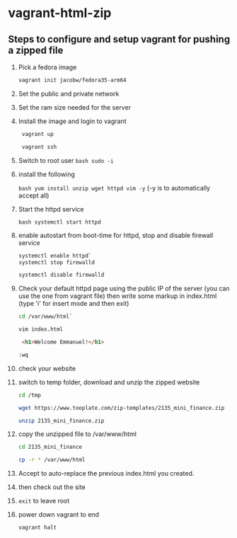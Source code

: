 # vagrant-html-zip

## Steps to configure and setup vagrant for pushing a zipped file

1. Pick a fedora image

    ```bash
    vagrant init jacobw/fedora35-arm64
    ```

2. Set the public and private network

3. Set the ram size needed for the server

4. Install the image and login to vagrant

   ``` bash
    vagrant up

    vagrant ssh
   ```

5. Switch to root user
   `bash sudo -i`

6. install the following

    `bash yum install unzip wget httpd vim -y` (-y is to automatically accept all)

7. Start the httpd service

    `bash systemctl start httpd`

8. enable autostart from boot-time for httpd, stop and disable firewall service

    ```bash
    systemctl enable httpd`
    systemctl stop firewalld

    systemctl disable firewalld
    ```

9. Check your default httpd page using the public IP of the server  (you can use the one from vagrant file) then write some markup in index.html (type 'i' for insert mode and then exit)

    ```bash
    cd /var/www/html`

    vim index.html
    ```

   ```html
    <h1>Welcome Emmanuel!</h1>
    ```

    ```bash
    :wq
    ```

10. check your website

11. switch to temp folder, download and unzip the zipped website

    ```bash
    cd /tmp

    wget https://www.tooplate.com/zip-templates/2135_mini_finance.zip

    unzip 2135_mini_finance.zip
    ```

12. copy the unzipped file to /var/www/html

    ```bash
    cd 2135_mini_finance

    cp -r * /var/www/html
    ```

13. Accept to auto-replace the previous index.html you created.

14. then check out the site

15. `exit` to leave root

16. power down vagrant to end

    ```bash
    vagrant halt
    ```
